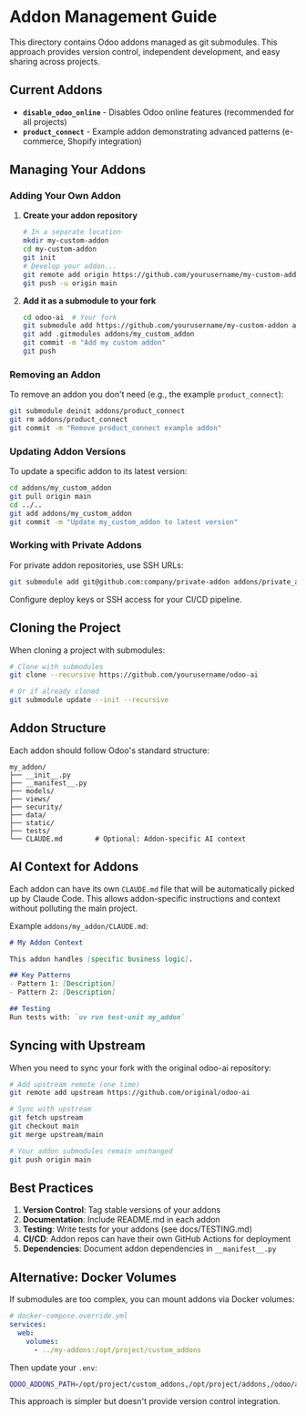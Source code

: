 # Addon Management Guide

This directory contains Odoo addons managed as git submodules. This approach provides version control, independent development, and easy sharing across projects.

## Current Addons

- **`disable_odoo_online`** - Disables Odoo online features (recommended for all projects)
- **`product_connect`** - Example addon demonstrating advanced patterns (e-commerce, Shopify integration)

## Managing Your Addons

### Adding Your Own Addon

1. **Create your addon repository**
   ```bash
   # In a separate location
   mkdir my-custom-addon
   cd my-custom-addon
   git init
   # Develop your addon...
   git remote add origin https://github.com/yourusername/my-custom-addon
   git push -u origin main
   ```

2. **Add it as a submodule to your fork**
   ```bash
   cd odoo-ai  # Your fork
   git submodule add https://github.com/yourusername/my-custom-addon addons/my_custom_addon
   git add .gitmodules addons/my_custom_addon
   git commit -m "Add my custom addon"
   git push
   ```

### Removing an Addon

To remove an addon you don't need (e.g., the example `product_connect`):

```bash
git submodule deinit addons/product_connect
git rm addons/product_connect
git commit -m "Remove product_connect example addon"
```

### Updating Addon Versions

To update a specific addon to its latest version:

```bash
cd addons/my_custom_addon
git pull origin main
cd ../..
git add addons/my_custom_addon
git commit -m "Update my_custom_addon to latest version"
```

### Working with Private Addons

For private addon repositories, use SSH URLs:

```bash
git submodule add git@github.com:company/private-addon addons/private_addon
```

Configure deploy keys or SSH access for your CI/CD pipeline.

## Cloning the Project

When cloning a project with submodules:

```bash
# Clone with submodules
git clone --recursive https://github.com/yourusername/odoo-ai

# Or if already cloned
git submodule update --init --recursive
```

## Addon Structure

Each addon should follow Odoo's standard structure:

```
my_addon/
├── __init__.py
├── __manifest__.py
├── models/
├── views/
├── security/
├── data/
├── static/
├── tests/
└── CLAUDE.md        # Optional: Addon-specific AI context
```

## AI Context for Addons

Each addon can have its own `CLAUDE.md` file that will be automatically picked up by Claude Code. This allows addon-specific instructions and context without polluting the main project.

Example `addons/my_addon/CLAUDE.md`:
```markdown
# My Addon Context

This addon handles [specific business logic].

## Key Patterns
- Pattern 1: [Description]
- Pattern 2: [Description]

## Testing
Run tests with: `uv run test-unit my_addon`
```

## Syncing with Upstream

When you need to sync your fork with the original odoo-ai repository:

```bash
# Add upstream remote (one time)
git remote add upstream https://github.com/original/odoo-ai

# Sync with upstream
git fetch upstream
git checkout main
git merge upstream/main

# Your addon submodules remain unchanged
git push origin main
```

## Best Practices

1. **Version Control**: Tag stable versions of your addons
2. **Documentation**: Include README.md in each addon
3. **Testing**: Write tests for your addons (see docs/TESTING.md)
4. **CI/CD**: Addon repos can have their own GitHub Actions for deployment
5. **Dependencies**: Document addon dependencies in `__manifest__.py`

## Alternative: Docker Volumes

If submodules are too complex, you can mount addons via Docker volumes:

```yaml
# docker-compose.override.yml
services:
  web:
    volumes:
      - ../my-addons:/opt/project/custom_addons
```

Then update your `.env`:
```bash
ODOO_ADDONS_PATH=/opt/project/custom_addons,/opt/project/addons,/odoo/addons,/volumes/enterprise
```

This approach is simpler but doesn't provide version control integration.